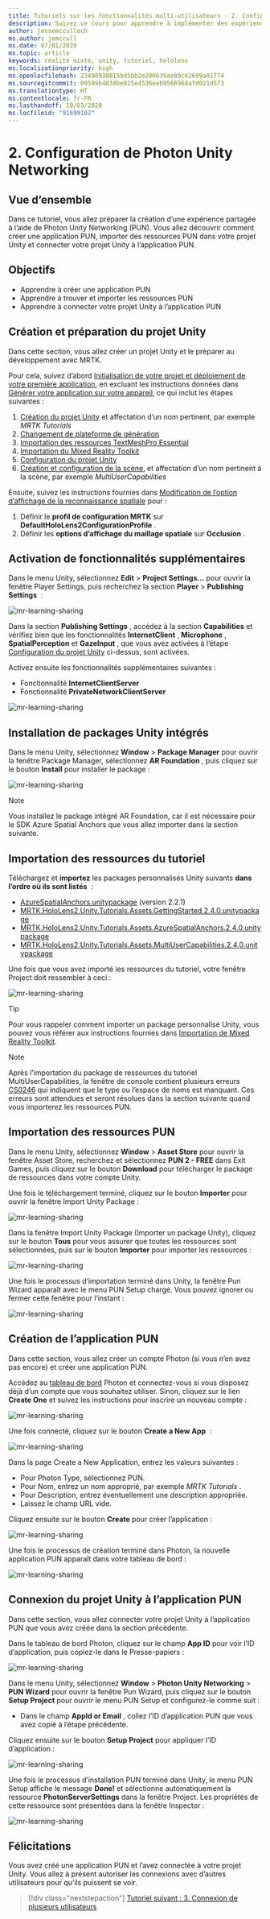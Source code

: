 ```yaml
---
title: Tutoriels sur les fonctionnalités multi-utilisateurs - 2. Configuration de Photon Unity Networking
description: Suivez ce cours pour apprendre à implémenter des expériences partagées multiutilisateurs dans une application HoloLens 2.
author: jessemcculloch
ms.author: jemccull
ms.date: 07/01/2020
ms.topic: article
keywords: réalité mixte, unity, tutoriel, hololens
ms.localizationpriority: high
ms.openlocfilehash: 23498938815bd5bb2e200639ae89c62699a01774
ms.sourcegitcommit: 09599b4034be825e4536eeb9566968afd021d5f3
ms.translationtype: HT
ms.contentlocale: fr-FR
ms.lasthandoff: 10/03/2020
ms.locfileid: "91699102"
---
```

# <a name="2-setting-up-photon-unity-networking"></a>2. Configuration de Photon Unity Networking

## <a name="overview"></a>Vue d’ensemble

Dans ce tutoriel, vous allez préparer la création d’une expérience partagée à l’aide de Photon Unity Networking (PUN). Vous allez découvrir comment créer une application PUN, importer des ressources PUN dans votre projet Unity et connecter votre projet Unity à l’application PUN.

## <a name="objectives"></a>Objectifs

* Apprendre à créer une application PUN
* Apprendre à trouver et importer les ressources PUN
* Apprendre à connecter votre projet Unity à l’application PUN

## <a name="creating-and-preparing-the-unity-project"></a>Création et préparation du projet Unity

Dans cette section, vous allez créer un projet Unity et le préparer au développement avec MRTK.

Pour cela, suivez d’abord [Initialisation de votre projet et déploiement de votre première application](mr-learning-base-02.md), en excluant les instructions données dans [Générer votre application sur votre appareil](mr-learning-base-02.md#building-your-application-to-your-hololens-2), ce qui inclut les étapes suivantes :

1. [Création du projet Unity](mr-learning-base-02.md#creating-the-unity-project) et affectation d’un nom pertinent, par exemple *MRTK Tutorials*
1. [Changement de plateforme de génération](mr-learning-base-02.md#configuring-the-unity-project)
1. [Importation des ressources TextMeshPro Essential](mr-learning-base-02.md#importing-the-textmeshpro-essential-resources)
1. [Importation du Mixed Reality Toolkit](mr-learning-base-02.md#importing-the-mixed-reality-toolkit)
1. [Configuration du projet Unity](mr-learning-base-02.md#configuring-the-unity-project)
1. [Création et configuration de la scène](mr-learning-base-02.md#creating-and-configuring-the-scene), et affectation d’un nom pertinent à la scène, par exemple *MultiUserCapabilities*

Ensuite, suivez les instructions fournies dans [Modification de l’option d’affichage de la reconnaissance spatiale](mr-learning-base-03.md#changing-the-spatial-awareness-display-option) pour :

1. Définir le **profil de configuration MRTK** sur **DefaultHoloLens2ConfigurationProfile** .
1. Définir les **options d’affichage du maillage spatiale** sur **Occlusion** .

## <a name="enabling-additional-capabilities"></a>Activation de fonctionnalités supplémentaires

Dans le menu Unity, sélectionnez **Edit** > **Project Settings...** pour ouvrir la fenêtre Player Settings, puis recherchez la section **Player** >  **Publishing Settings**  :

![mr-learning-sharing](images/mr-learning-sharing/sharing-02-section2-step1-1.png)

Dans la section **Publishing Settings** , accédez à la section **Capabilities** et vérifiez bien que les fonctionnalités **InternetClient** , **Microphone** , **SpatialPerception** et **GazeInput** , que vous avez activées à l’étape [Configuration du projet Unity](mr-learning-base-02.md#configuring-the-unity-project) ci-dessus, sont activées.

Activez ensuite les fonctionnalités supplémentaires suivantes :

* Fonctionnalité **InternetClientServer**
* Fonctionnalité **PrivateNetworkClientServer**

![mr-learning-sharing](images/mr-learning-sharing/sharing-02-section2-step1-2.png)

## <a name="installing-inbuilt-unity-packages"></a>Installation de packages Unity intégrés

Dans le menu Unity, sélectionnez **Window** > **Package Manager** pour ouvrir la fenêtre Package Manager, sélectionnez **AR Foundation** , puis cliquez sur le bouton **Install** pour installer le package :

![mr-learning-sharing](images/mr-learning-sharing/sharing-02-section3-step1-1.png)

> [!NOTE]
> Vous installez le package intégré AR Foundation, car il est nécessaire pour le SDK Azure Spatial Anchors que vous allez importer dans la section suivante.

## <a name="importing-the-tutorial-assets"></a>Importation des ressources du tutoriel

Téléchargez et **importez** les packages personnalisés Unity suivants **dans l’ordre où ils sont listés**  :

* [AzureSpatialAnchors.unitypackage](https://github.com/Azure/azure-spatial-anchors-samples/releases/download/v2.2.1/AzureSpatialAnchors.unitypackage) (version 2.2.1)
* [MRTK.HoloLens2.Unity.Tutorials.Assets.GettingStarted.2.4.0.unitypackage](https://github.com/microsoft/MixedRealityLearning/releases/download/getting-started-v2.4.0/MRTK.HoloLens2.Unity.Tutorials.Assets.GettingStarted.2.4.0.unitypackage)
* [MRTK.HoloLens2.Unity.Tutorials.Assets.AzureSpatialAnchors.2.4.0.unitypackage](https://github.com/microsoft/MixedRealityLearning/releases/download/azure-spatial-anchors-v2.4.0/MRTK.HoloLens2.Unity.Tutorials.Assets.AzureSpatialAnchors.2.4.0.unitypackage)
* [MRTK.HoloLens2.Unity.Tutorials.Assets.MultiUserCapabilities.2.4.0.unitypackage](https://github.com/microsoft/MixedRealityLearning/releases/download/multi-user-capabilities-v2.4.0/MRTK.HoloLens2.Unity.Tutorials.Assets.MultiUserCapabilities.2.4.0.unitypackage)

Une fois que vous avez importé les ressources du tutoriel, votre fenêtre Project doit ressembler à ceci :

![mr-learning-sharing](images/mr-learning-sharing/sharing-02-section4-step1-1.png)

> [!TIP]
> Pour vous rappeler comment importer un package personnalisé Unity, vous pouvez vous référer aux instructions fournies dans [Importation de Mixed Reality Toolkit](mr-learning-base-02.md#importing-the-mixed-reality-toolkit).

> [!NOTE]
> Après l’importation du package de ressources du tutoriel MultiUserCapabilities, la fenêtre de console contient plusieurs erreurs [CS0246](https://docs.microsoft.com/dotnet/csharp/language-reference/compiler-messages/cs0246) qui indiquent que le type ou l’espace de noms est manquant. Ces erreurs sont attendues et seront résolues dans la section suivante quand vous importerez les ressources PUN.

## <a name="importing-the-pun-assets"></a>Importation des ressources PUN

Dans le menu Unity, sélectionnez **Window** > **Asset Store** pour ouvrir la fenêtre Asset Store, recherchez et sélectionnez **PUN 2 - FREE** dans Exit Games, puis cliquez sur le bouton **Download** pour télécharger le package de ressources dans votre compte Unity.

Une fois le téléchargement terminé, cliquez sur le bouton **Importer** pour ouvrir la fenêtre Import Unity Package :

![mr-learning-sharing](images/mr-learning-sharing/sharing-02-section5-step1-1.png)

Dans la fenêtre Import Unity Package (Importer un package Unity), cliquez sur le bouton **Tous** pour vous assurer que toutes les ressources sont sélectionnées, puis sur le bouton **Importer** pour importer les ressources :

![mr-learning-sharing](images/mr-learning-sharing/sharing-02-section5-step1-2.png)

Une fois le processus d’importation terminé dans Unity, la fenêtre Pun Wizard apparaît avec le menu PUN Setup chargé. Vous pouvez ignorer ou fermer cette fenêtre pour l’instant :

![mr-learning-sharing](images/mr-learning-sharing/sharing-02-section5-step1-3.png)

## <a name="creating-the-pun-application"></a>Création de l’application PUN

Dans cette section, vous allez créer un compte Photon (si vous n’en avez pas encore) et créer une application PUN.

Accédez au <a href="https://dashboard.photonengine.com/account/signin" target="_blank">tableau de bord</a> Photon et connectez-vous si vous disposez déjà d’un compte que vous souhaitez utiliser. Sinon, cliquez sur le lien **Create One** et suivez les instructions pour inscrire un nouveau compte :

![mr-learning-sharing](images/mr-learning-sharing/sharing-02-section6-step1-1.png)

Une fois connecté, cliquez sur le bouton **Create a New App**  :

![mr-learning-sharing](images/mr-learning-sharing/sharing-02-section6-step1-2.png)

Dans la page Create a New Application, entrez les valeurs suivantes :

* Pour Photon Type, sélectionnez PUN.
* Pour Nom, entrez un nom approprié, par exemple _MRTK Tutorials_ .
* Pour Description, entrez éventuellement une description appropriée.
* Laissez le champ URL vide.

Cliquez ensuite sur le bouton **Create** pour créer l’application :

![mr-learning-sharing](images/mr-learning-sharing/sharing-02-section6-step1-3.png)

Une fois le processus de création terminé dans Photon, la nouvelle application PUN apparaît dans votre tableau de bord :

![mr-learning-sharing](images/mr-learning-sharing/sharing-02-section6-step1-4.png)

## <a name="connecting-the-unity-project-to-the-pun-application"></a>Connexion du projet Unity à l’application PUN

Dans cette section, vous allez connecter votre projet Unity à l’application PUN que vous avez créée dans la section précédente.

Dans le tableau de bord Photon, cliquez sur le champ **App ID** pour voir l’ID d’application, puis copiez-le dans le Presse-papiers :

![mr-learning-sharing](images/mr-learning-sharing/sharing-02-section7-step1-1.png)

Dans le menu Unity, sélectionnez **Window** > **Photon Unity Networking** > **PUN Wizard** pour ouvrir la fenêtre Pun Wizard, puis cliquez sur le bouton **Setup Project** pour ouvrir le menu PUN Setup et configurez-le comme suit :

* Dans le champ **AppId or Email** , collez l’ID d’application PUN que vous avez copié à l’étape précédente.

Cliquez ensuite sur le bouton **Setup Project** pour appliquer l’ID d’application :

![mr-learning-sharing](images/mr-learning-sharing/sharing-02-section7-step1-2.png)

Une fois le processus d’installation PUN terminé dans Unity, le menu PUN Setup affiche le message **Done!** et sélectionne automatiquement la ressource **PhotonServerSettings** dans la fenêtre Project. Les propriétés de cette ressource sont présentées dans la fenêtre Inspector :

![mr-learning-sharing](images/mr-learning-sharing/sharing-02-section7-step1-3.png)

## <a name="congratulations"></a>Félicitations

Vous avez créé une application PUN et l’avez connectée à votre projet Unity. Vous allez à présent autoriser les connexions avec d’autres utilisateurs pour qu’ils puissent se voir.

> [!div class="nextstepaction"]
> [Tutoriel suivant : 3. Connexion de plusieurs utilisateurs](mr-learning-sharing-03.md)
